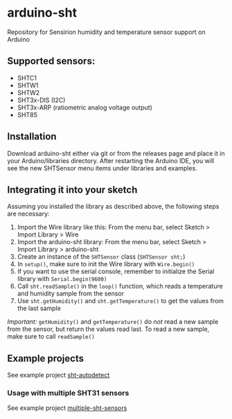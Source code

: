 # arduino-sht
Repository for Sensirion humidity and temperature sensor support on Arduino

## Supported sensors:
- SHTC1
- SHTW1
- SHTW2
- SHT3x-DIS (I2C)
- SHT3x-ARP (ratiometric analog voltage output)
- SHT85

## Installation

Download arduino-sht either via git or from the releases page and place it in
your Arduino/libraries directory. After restarting the Arduino IDE, you will see
the new SHTSensor menu items under libraries and examples.

## Integrating it into your sketch

Assuming you installed the library as described above, the following steps are
necessary:

1. Import the Wire library like this: From the menu bar, select Sketch > Import
   Library > Wire
1. Import the arduino-sht library: From the menu bar, select Sketch >
   Import Library > arduino-sht
1. Create an instance of the `SHTSensor` class (`SHTSensor sht;`)
2. In `setup()`, make sure to init the Wire library with `Wire.begin()`
3. If you want to use the serial console, remember to initialize the Serial
   library with `Serial.begin(9600)`
1. Call `sht.readSample()` in the `loop()` function, which reads a temperature
   and humidity sample from the sensor
2. Use `sht.getHumidity()` and `sht.getTemperature()` to get the values from
   the last sample

*Important:* `getHumidity()` and `getTemperature()` do *not* read a new sample
from the sensor, but return the values read last. To read a new sample, make
sure to call `readSample()`

## Example projects

See example project
[sht-autodetect](examples/sht-autodetect/sht-autodetect.ino)

### Usage with multiple SHT31 sensors

See example project
[multiple-sht-sensors](examples/multiple-sht-sensors/multiple-sht-sensors.ino)
